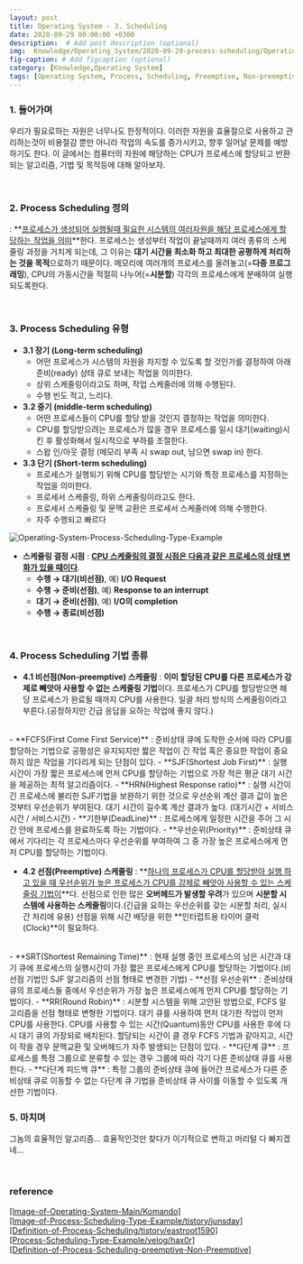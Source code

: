 ```yaml
---
layout: post
title: Operating System - 3. Scheduling
date: 2020-09-29 00:00:00 +0300
description:  # Add post description (optional)
img:  Knowledge/Operating_System/2020-09-29-process-scheduling/Operating_System_Main.jpg
fig-caption: # Add figcaption (optional)
category: [Knowledge,Operating System]
tags: [Operating System, Process, Scheduling, Preemptive, Non-preemptive]
---
```


### 1. 들어가며
우리가 필요로하는 자원은 너무나도 한정적이다. 이러한 자원을 효율절으로 사용하고 관리하는것이 비용절감 뿐만 아니라 작업의 속도를 증가시키고, 향후 일어날 문제를 예방하기도 한다. 이 글에서는 컴퓨터의 자원에 해당하는 CPU가 프로세스에 할당되고 반환되는 알고리즘, 기법 및 목적등에 대해 알아보자.

<br>

### 2. Process Scheduling 정의
: **<ins>프로세스가 생성되어 실행될때 필요한 시스템의 여러자원을 해당 프로세스에게 할당하는 작업을 의미</ins>**한다. 프로세스는 생성부터 작업이 끝날때까지 여러 종류의 스케줄링 과정을 거치게 되는데, 그 이유는 **대기 시간을 최소화 하고 최대한 공평하게 처리하는 것을 목적**으로하기 때문이다. 메모리에 여러개의 프로세스를 올려놓고(=**다중 프로그래밍**), CPU의 가동시간을 적절히 나누어(=**시분할**) 각각의 프로세스에게 분배하여 실행되도록한다.  

<br>

### 3. Process Scheduling 유형

- **3.1 장기 (Long-term scheduling)**
    - 어떤 프로세스가 시스템의 자원을 차지할 수 있도록 할 것인가를 결정하여 아래 준비(ready) 상태 큐로 보내는 작업을 의미한다.
    - 상위 스케줄링이라고도 하며, 작업 스케줄러에 의해 수행된다.
    - 수행 빈도 적고, 느리다.
- **3.2 중기 (middle-term scheduling)**
    - 어떤 프로세스들이 CPU를 할당 받을 것인지 결정하는 작업을 의미한다.
    - CPU를 할당받으려는 프로세스가 많을 경우 프로세스를 일시 대기(waiting)시킨 후 활성화해서 일시적으로 부하를 조절한다.
    - 스왑 인/아웃 결정 (메모리 부족 시 swap out, 남으면 swap in) 한다.
- **3.3 단기 (Short-term scheduling)**
    - 프로세스가 실행되기 위해 CPU를 할당받는 시기와 특정 프로세스를 지정하는 작업을 의미한다.
    - 프로세서 스케줄링, 하위 스케줄링이라고도 한다.
    - 프로세서 스케줄링 및 문맥 교환은 프로세서 스케줄러에 의해 수행한다.
    - 자주 수행되고 빠르다

![Operating-System-Process-Scheduling-Type-Example]({{site.baseurl}}/assets/img/Knowledge/Operating_System/2020-09-29-process-scheduling/Operating-System-Process-Scheduling-Type-Example.png#center)

- **스케줄링 결정 시점**
: **<ins>CPU 스케줄링의 결정 시점은 다음과 같은 프로세스의 상태 변화가 있을 때이다</ins>**.
    - **수행 → 대기(비선점)**, 예) **I/O Request**
    - **수행 → 준비(선점)**, 예) **Response to an interrupt**
    - **대기 → 준비(선점)**, 예) **I/O의 completion**
    - **수행 → 종료(비선점)**

<br>

### 4. Process Scheduling 기법 종류

- **4.1 비선점(Non-preemptive) 스케줄링**
: **이미 할당된 CPU를 다른 프로세스가 강제로 빼앗아 사용할 수 없는 스케줄링 기법**이다. 프로세스가 CPU를 할당받으면 해당 프로세스가 완료될 때까지 CPU를 사용한다. 일괄 처리 방식의 스케줄링이라고 부른다.(공정하지만 긴급 응답을 요하는 작업에 좋지 않다.)
<br>
    - **FCFS(First Come First Service)** : 준비상태 큐에 도착한 순서에 따라 CPU를 할당하는 기법으로 공평성은 유지되지만 짧은 작업이 긴 작업 혹은 중요한 작업이 중요하지 않은 작업을 기다리게 되는 단점이 있다.
    - **SJF(Shortest Job First)** : 실행시간이 가장 짧은 프로세스에 먼저 CPU를 할당하는 기법으로 가장 적은 평균 대기 시간을 제공하는 최적 알고리즘이다.
    - **HRN(Highest Response ratio)** : 실행 시간이 긴 프로세스에 불리한 SJF기법을 보완하기 위한 것으로 우선순위 계산 결과 값이 높은 것부터 우선순위가 부여된다. 대기 시간이 길수록 계산 결과가 높다. (대기시간 + 서비스시간 / 서비스시간)
    - **기한부(DeadLine)** : 프로세스에게 일정한 시간을 주어 그 시간 안에 프로세스를 완료하도록 하는 기법이다.
    - **우선순위(Priority)** : 준비상태 큐에서 기다리는 각 프로세스마다 우선순위를 부여하여 그 중 가장 높은 프로세스에게 먼저 CPU를 할당하는 기법이다.

- **4.2 선점(Preemptive) 스케줄링**
: **<ins>하나의 프로세스가 CPU를 할당받아 실행 하고 있을 때 우선순위가 높은 프로세스가 CPU를 강제로 빼앗아 사용할 수 있는 스케줄링 기법이</ins>**다. 선점으로 인한 많은 **오버헤드가 발생할 우려**가 있으며 **시분할 시스템에 사용하는 스케줄링**이다.(긴급을 요하는 우선순위를 갖는 시분할 처리, 실시간 처리에 유용) 선점을 위해 시간 배당을 위한 **인터럽트용 타이머 클럭(Clock)**이 필요하다.
<br>
    - **SRT(Shortest Remaining Time)** : 현재 실행 중인 프로세스의 남은 시간과 대기 큐에 프로세스의 실행시간이 가장 짧은 프로세스에게 CPU를 할당하는 기법이다.(비선점 기법인 SJF 알고리즘의 선점 형태로 변경한 기법)
    - **선점 우선순위** : 준비상태 큐의 프로세스들 중에서 우선순위가 가장 높은 프로세스에게 먼저 CPU를 할당하는 기법이다.
    - **RR(Round Robin)** : 시분할 시스템을 위해 고안된 방법으로, FCFS 알고리즘을 선점 형태로 변형한 기법이다. 대기 큐를 사용하여 먼저 대기한 작업이 먼저 CPU를 사용한다. CPU를 사용할 수 있는 시간(Quantum)동안 CPU를 사용한 후에 다시 대기 큐의 가장되로 배치된다. 할당되는 시간이 클 경우 FCFS 기법과 같아지고, 시간이 작을 경우 문맥교환 및 오버헤드가 자주 발생되는 단점이 있다.
    - **다단계 큐** : 프로세스를 특정 그룹으로 분류할 수 있는 경우 그룹에 따라 각기 다른 준비상태 큐를 사용한다.
    - **다단계 피드백 큐** : 특정 그룹의 준비상태 큐에 들어간 프로세스가 다른 준비상태 큐로 이동할 수 없는 다단계 큐 기법을 준비상태 큐 사이를 이동할 수 있도록 개선한 기법이다.

<br>

### 5. 마치며
그놈의 효율적인 알고리즘... 효율적인것만 찾다가 이기적으로 변하고 머리털 다 빠지겠네...

<br>

### reference
[\[Image-of-Operating-System-Main/Komando\]](https://www.komando.com/downloads/zorin-os-alternative-to-windows-and-apple/535834/) <br>
[\[Image-of-Process-Scheduling-Type-Example/tistory/junsday\]](https://junsday.tistory.com/28) <br>
[\[Definition-of-Process-Scheduling/tistory/eastroot1590\]](https://eastroot1590.tistory.com/entry/%ED%94%84%EB%A1%9C%EC%84%B8%EC%8A%A4-%EC%8A%A4%EC%BC%80%EC%A4%84%EB%A7%81-%EB%B0%A9%EC%8B%9D%EC%9D%98-%EC%A2%85%EB%A5%98) <br>
[\[Process-Scheduling-Type-Example/velog/hax0r\]](https://velog.io/@hax0r/%EC%84%A0%EC%A0%90%EB%B9%84%EC%84%A0%EC%A0%90-%ED%94%84%EB%A1%9C%EC%84%B8%EC%8A%A4-%EC%8A%A4%EC%BC%80%EC%A4%84%EB%A7%81) <br>
[\[Definition-of-Process-Scheduling-preemptive-Non-Preemptive\]](https://sangcho.tistory.com/entry/%ED%94%84%EB%A1%9C%EC%84%B8%EC%8A%A4%EC%8A%A4%EC%BC%80%EC%A4%84%EB%A7%81) <br>
